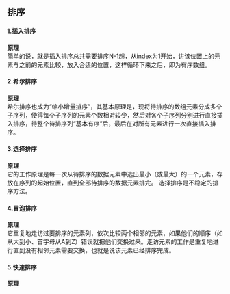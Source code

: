 ## 排序

#### 1.插入排序
**原理**<br/>
简单的说，就是插入排序总共需要排序N-1趟，从index为1开始，讲该位置上的元素与之前的元素比较，放入合适的位置，这样循环下来之后，即为有序数组。

#### 2.希尔排序
**原理**<br/>
希尔排序也成为“缩小增量排序”，其基本原理是，现将待排序的数组元素分成多个子序列，使得每个子序列的元素个数相对较少，然后对各个子序列分别进行直接插入排序，待整个待排序列“基本有序”后，最后在对所有元素进行一次直接插入排序。

#### 3.选择排序
**原理**<br/>
它的工作原理是每一次从待排序的数据元素中选出最小（或最大）的一个元素，存放在序列的起始位置，直到全部待排序的数据元素排完。 选择排序是不稳定的排序方法。

#### 4.冒泡排序
**原理**<br/>
它重复地走访过要排序的元素列，依次比较两个相邻的元素，如果他们的顺序（如从大到小、首字母从A到Z）错误就把他们交换过来。走访元素的工作是重复地进行直到没有相邻元素需要交换，也就是说该元素已经排序完成。

#### 5.快速排序
**原理**<br/>